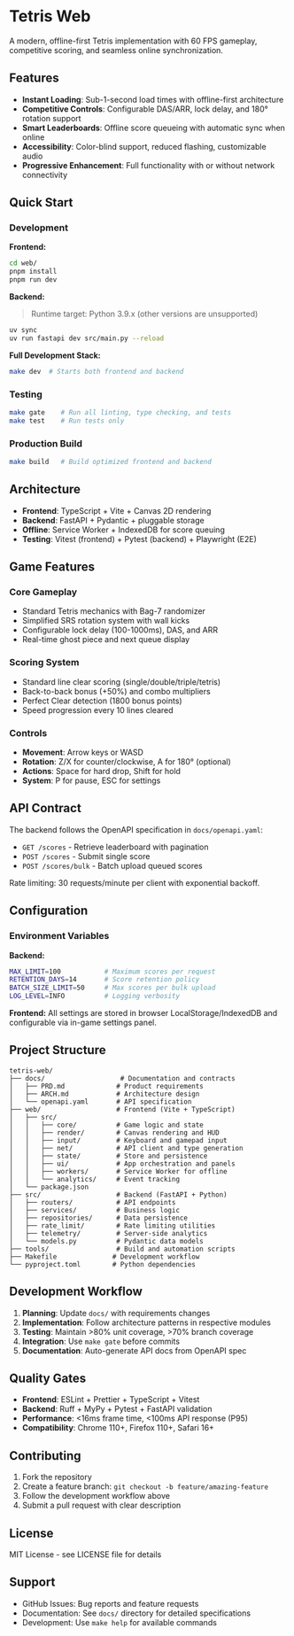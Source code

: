 # Tetris Web

A modern, offline-first Tetris implementation with 60 FPS gameplay, competitive scoring, and seamless online synchronization.

## Features

- **Instant Loading**: Sub-1-second load times with offline-first architecture
- **Competitive Controls**: Configurable DAS/ARR, lock delay, and 180° rotation support
- **Smart Leaderboards**: Offline score queueing with automatic sync when online
- **Accessibility**: Color-blind support, reduced flashing, customizable audio
- **Progressive Enhancement**: Full functionality with or without network connectivity

## Quick Start

### Development

**Frontend:**
```bash
cd web/
pnpm install
pnpm run dev
```

**Backend:**
> Runtime target: Python 3.9.x (other versions are unsupported)
```bash
uv sync
uv run fastapi dev src/main.py --reload
```

**Full Development Stack:**
```bash
make dev  # Starts both frontend and backend
```

### Testing

```bash
make gate    # Run all linting, type checking, and tests
make test    # Run tests only
```

### Production Build

```bash
make build   # Build optimized frontend and backend
```

## Architecture

- **Frontend**: TypeScript + Vite + Canvas 2D rendering
- **Backend**: FastAPI + Pydantic + pluggable storage
- **Offline**: Service Worker + IndexedDB for score queuing
- **Testing**: Vitest (frontend) + Pytest (backend) + Playwright (E2E)

## Game Features

### Core Gameplay
- Standard Tetris mechanics with Bag-7 randomizer
- Simplified SRS rotation system with wall kicks
- Configurable lock delay (100-1000ms), DAS, and ARR
- Real-time ghost piece and next queue display

### Scoring System
- Standard line clear scoring (single/double/triple/tetris)
- Back-to-back bonus (+50%) and combo multipliers
- Perfect Clear detection (1800 bonus points)
- Speed progression every 10 lines cleared

### Controls
- **Movement**: Arrow keys or WASD
- **Rotation**: Z/X for counter/clockwise, A for 180° (optional)
- **Actions**: Space for hard drop, Shift for hold
- **System**: P for pause, ESC for settings

## API Contract

The backend follows the OpenAPI specification in `docs/openapi.yaml`:

- `GET /scores` - Retrieve leaderboard with pagination
- `POST /scores` - Submit single score
- `POST /scores/bulk` - Batch upload queued scores

Rate limiting: 30 requests/minute per client with exponential backoff.

## Configuration

### Environment Variables

**Backend:**
```bash
MAX_LIMIT=100           # Maximum scores per request
RETENTION_DAYS=14       # Score retention policy
BATCH_SIZE_LIMIT=50     # Max scores per bulk upload
LOG_LEVEL=INFO          # Logging verbosity
```

**Frontend:**
All settings are stored in browser LocalStorage/IndexedDB and configurable via in-game settings panel.

## Project Structure

```
tetris-web/
├── docs/                   # Documentation and contracts
│   ├── PRD.md             # Product requirements
│   ├── ARCH.md            # Architecture design
│   └── openapi.yaml       # API specification
├── web/                   # Frontend (Vite + TypeScript)
│   ├── src/
│   │   ├── core/          # Game logic and state
│   │   ├── render/        # Canvas rendering and HUD
│   │   ├── input/         # Keyboard and gamepad input
│   │   ├── net/           # API client and type generation
│   │   ├── state/         # Store and persistence
│   │   ├── ui/            # App orchestration and panels
│   │   ├── workers/       # Service Worker for offline
│   │   └── analytics/     # Event tracking
│   └── package.json
├── src/                   # Backend (FastAPI + Python)
│   ├── routers/           # API endpoints
│   ├── services/          # Business logic
│   ├── repositories/      # Data persistence
│   ├── rate_limit/        # Rate limiting utilities
│   ├── telemetry/         # Server-side analytics
│   └── models.py          # Pydantic data models
├── tools/                 # Build and automation scripts
├── Makefile              # Development workflow
└── pyproject.toml        # Python dependencies
```

## Development Workflow

1. **Planning**: Update `docs/` with requirements changes
2. **Implementation**: Follow architecture patterns in respective modules
3. **Testing**: Maintain >80% unit coverage, >70% branch coverage
4. **Integration**: Use `make gate` before commits
5. **Documentation**: Auto-generate API docs from OpenAPI spec

## Quality Gates

- **Frontend**: ESLint + Prettier + TypeScript + Vitest
- **Backend**: Ruff + MyPy + Pytest + FastAPI validation
- **Performance**: <16ms frame time, <100ms API response (P95)
- **Compatibility**: Chrome 110+, Firefox 110+, Safari 16+

## Contributing

1. Fork the repository
2. Create a feature branch: `git checkout -b feature/amazing-feature`
3. Follow the development workflow above
4. Submit a pull request with clear description

## License

MIT License - see LICENSE file for details

## Support

- GitHub Issues: Bug reports and feature requests
- Documentation: See `docs/` directory for detailed specifications
- Development: Use `make help` for available commands

